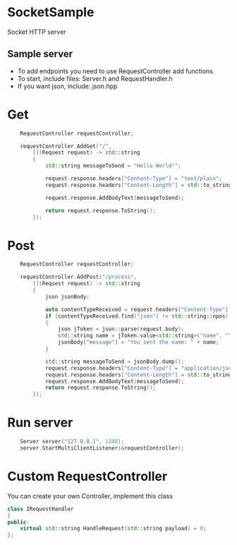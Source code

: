 # SocketSample
Socket HTTP server

## Sample server
* To add endpoints you need to use RequestController add functions.
* To start, include files: Server.h and RequestHandler.h
* If you want json, include: json.hpp

# Get
```c++
	RequestController requestController;

	requestController.AddGet("/",
		[](Request request) -> std::string
		{
			std::string messageToSend = "Hello World!";

			request.response.headers["Content-Type"] = "text/plain";
			request.response.headers["Content-Length"] = std::to_string(messageToSend.size());

			request.response.AddBodyText(messageToSend);

			return request.response.ToString();
		});
```

# Post
```c++
	RequestController requestController;

	requestController.AddPost("/process",
		[](Request request) -> std::string
		{
			json jsonBody;

			auto contentTypeReceived = request.headers["Content-Type"];
			if (contentTypeReceived.find("json") != std::string::npos)
			{
				json jToken = json::parse(request.body);
				std::string name = jToken.value<std::string>("name", "");
				jsonBody["message"] = "You sent the name: " + name;
			}

			std::string messageToSend = jsonBody.dump();
			request.response.headers["Content-Type"] = "application/json";
			request.response.headers["Content-Length"] = std::to_string(messageToSend.size());
			request.response.AddBodyText(messageToSend);
			return request.response.ToString();
		});
```

# Run server
```c++
	Server server("127.0.0.1", 1248);
	server.StartMultiClientListener(&requestController);
```

# Custom RequestController
You can create your own Controller, implement this class
```c++
class IRequestHandler
{
public:
	virtual std::string HandleRequest(std::string payload) = 0;
};
```

